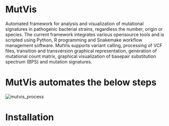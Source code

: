# MutVis

Automated framework for analysis and visualization of mutational signatures in pathogenic bacterial strains, regardless the number, origin or species. The current framework integrates various opensource tools and is scripted using Python, R programming and Snakemake workflow management software. MutVis supports variant calling, processing of VCF files, transition and transversion graphical representation, generation of mutational count matrix, graphical visualization of basepair substitution spectrum (BPS) and mutation signatures.



# MutVis automates the below steps

![mutvis_process](https://user-images.githubusercontent.com/53608357/99533707-53260580-29cc-11eb-8296-ece9ace7e94e.png)



# Installation











